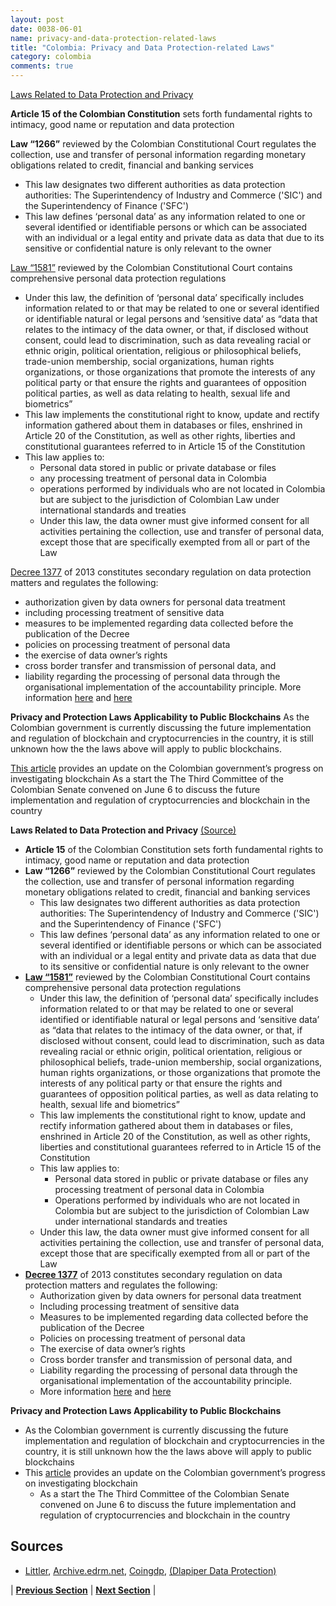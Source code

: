 ```yaml
---
layout: post
date: 0038-06-01
name: privacy-and-data-protection-related-laws
title: "Colombia: Privacy and Data Protection-related Laws"
category: colombia
comments: true
---
```




[Laws Related to Data Protection and Privacy](https://www.dlapiperdataprotection.com/index.html?t=law&c=CO)

**Article 15  of the Colombian Constitution** sets forth fundamental rights to intimacy, good name or reputation and data protection 

**Law “1266”** reviewed by the Colombian Constitutional Court regulates the collection, use and transfer of personal information regarding monetary obligations related to credit, financial and banking services 
- This law designates two different authorities as data protection authorities: The Superintendency of Industry and Commerce ('SIC') and the Superintendency of Finance ('SFC')
- This law defines ‘personal data’ as any information related to one or several identified or identifiable persons or which can be associated with an individual or a legal entity and private data as data that due to its sensitive or confidential nature is only relevant to the owner 

[Law “1581”](https://www.littler.com/files/press/related-files/LEY%201581%20de%20Colombia%20-%2017%20de%20Octubre%202012.pdf) reviewed by the Colombian Constitutional Court contains comprehensive personal data protection regulations 
- Under this law, the definition of ‘personal data’ specifically includes information related to or that may be related to one or several identified or identifiable natural or legal persons and ‘sensitive data’ as “data that relates to the intimacy of the data owner, or that, if disclosed without consent, could lead to discrimination, such as data revealing racial or ethnic origin, political orientation, religious or philosophical beliefs, trade-union membership, social organizations, human rights organizations, or those organizations that promote the interests of any political party or that ensure the rights and guarantees of opposition political parties, as well as data relating to health, sexual life and biometrics”
- This law implements the constitutional right to know, update and rectify information gathered about them in databases or files, enshrined in Article 20 of the Constitution, as well as other rights, liberties and constitutional guarantees referred to in Article 15 of the Constitution
- This law applies to: 
  - Personal data stored in public or private database or files
  - any processing treatment of personal data in Colombia
  - operations performed by individuals who are not located in Colombia but are subject to the jurisdiction of Colombian Law under international standards and treaties
  - Under this law, the data owner must give informed consent for all  activities pertaining the collection, use and transfer of personal data, except those that are specifically exempted from all or part of the Law

[Decree 1377](https://www.littler.com/files/press/related-files/DECRETO%201377%20DEL%2027%20DE%20JUNIO%20DE%202013%20(2)%20(2).pdf) of 2013 constitutes secondary regulation on data protection matters and regulates the following: 
- authorization given by data owners for personal data treatment
- including processing treatment of sensitive data
- measures to be implemented regarding data collected before the publication of the Decree
- policies on processing treatment of personal data
- the exercise of data owner’s rights
- cross border transfer and transmission of personal data, and
- liability regarding the processing of personal data through the organisational implementation of the accountability principle.
More information [here](http://archive.edrm.net/resources/data-privacy-protection/data-protection-laws-2013/colombia) and [here](https://www.littler.com/publication-press/publication/colombia-adopts-regulations-implement-its-data-protection-laws)

**Privacy and Protection Laws Applicability to Public Blockchains**
As the Colombian government is currently discussing the future implementation and regulation of blockchain and cryptocurrencies in the country, it is still unknown how the the laws above will apply to public blockchains.

[This article](https://www.coingdp.com/news/colombian-senate-debate-blockchain-could-change-lives) provides an update on the Colombian government’s progress on investigating blockchain
As a start the The Third Committee of the Colombian Senate convened on June 6 to discuss the future implementation and regulation of cryptocurrencies and blockchain in the country

**Laws Related to Data Protection and Privacy** [(Source)](https://www.dlapiperdataprotection.com/index.html?t=law&c=CO)
- **Article 15**  of the Colombian Constitution sets forth fundamental rights to intimacy, good name or reputation and data protection 
- **Law “1266”** reviewed by the Colombian Constitutional Court regulates the collection, use and transfer of personal information regarding monetary obligations related to credit, financial and banking services 
  - This law designates two different authorities as data protection authorities: The Superintendency of Industry and Commerce ('SIC') and the Superintendency of Finance ('SFC')
  - This law defines ‘personal data’ as any information related to one or several identified or identifiable persons or which can be associated with an individual or a legal entity and private data as data that due to its sensitive or confidential nature is only relevant to the owner 
- **[Law “1581”](https://www.littler.com/files/press/related-files/LEY%201581%20de%20Colombia%20-%2017%20de%20Octubre%202012.pdf)** reviewed by the Colombian Constitutional Court contains comprehensive personal data protection regulations 
  - Under this law, the definition of ‘personal data’ specifically includes information related to or that may be related to one or several identified or identifiable natural or legal persons and ‘sensitive data’ as “data that relates to the intimacy of the data owner, or that, if disclosed without consent, could lead to discrimination, such as data revealing racial or ethnic origin, political orientation, religious or philosophical beliefs, trade-union membership, social organizations, human rights organizations, or those organizations that promote the interests of any political party or that ensure the rights and guarantees of opposition political parties, as well as data relating to health, sexual life and biometrics”
  - This law implements the constitutional right to know, update and rectify information gathered about them in databases or files, enshrined in Article 20 of the Constitution, as well as other rights, liberties and constitutional guarantees referred to in Article 15 of the Constitution
  - This law applies to: 
    - Personal data stored in public or private database or files
any processing treatment of personal data in Colombia
    - Operations performed by individuals who are not located in Colombia but are subject to the jurisdiction of Colombian Law under international standards and treaties
   - Under this law, the data owner must give informed consent for all  activities pertaining the collection, use and transfer of personal data, except those that are specifically exempted from all or part of the Law
- **[Decree 1377](https://www.littler.com/files/press/related-files/DECRETO%201377%20DEL%2027%20DE%20JUNIO%20DE%202013%20(2)%20(2).pdf)** of 2013 constitutes secondary regulation on data protection matters and regulates the following: 
    - Authorization given by data owners for personal data treatment
    - Including processing treatment of sensitive data
    - Measures to be implemented regarding data collected before the publication of the Decree
    - Policies on processing treatment of personal data
    - The exercise of data owner’s rights
    - Cross border transfer and transmission of personal data, and
    - Liability regarding the processing of personal data through the organisational implementation of the accountability principle.
  - More information [here](http://archive.edrm.net/resources/data-privacy-protection/data-protection-laws-2013/colombia) and [here](https://www.littler.com/publication-press/publication/colombia-adopts-regulations-implement-its-data-protection-laws)

**Privacy and Protection Laws Applicability to Public Blockchains**
- As the Colombian government is currently discussing the future implementation and regulation of blockchain and cryptocurrencies in the country, it is still unknown how the the laws above will apply to public blockchains 
- This [article](https://www.coingdp.com/news/colombian-senate-debate-blockchain-could-change-lives) provides an update on the Colombian government’s progress on investigating blockchain
  - As a start the The Third Committee of the Colombian Senate convened on June 6 to discuss the future implementation and regulation of cryptocurrencies and blockchain in the country


Sources
---
- [Littler](https://www.littler.com/files/press/related-files/DECRETO%201377%20DEL%2027%20DE%20JUNIO%20DE%202013%20(2)%20(2).pdf), [Archive.edrm.net](http://archive.edrm.net/resources/data-privacy-protection/data-protection-laws-2013/colombia), [Coingdp](https://www.coingdp.com/news/colombian-senate-debate-blockchain-could-change-lives), [(Dlapiper Data Protection)](https://www.dlapiperdataprotection.com/index.html?t=law&c=CO)


| **[Previous Section](https://neo-project.github.io/global-blockchain-compliance-hub//colombia/colombia-securities-related-laws.html)** | **[Next Section](https://neo-project.github.io/global-blockchain-compliance-hub//colombia/colombia-final-liability.html)** |
